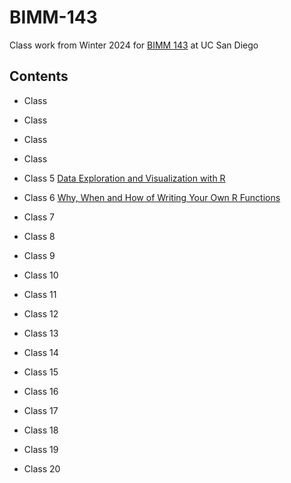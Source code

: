 # BIMM-143
Class work from Winter 2024 for [BIMM 143](https://bioboot.github.io/bimm143_W24/) at UC San Diego

## Contents

- Class 

- Class

- Class 

- Class

- Class 5 [Data Exploration and Visualization with R](https://bioboot.github.io/bimm143_W24/schedule/#5)

- Class 6 [Why, When and How of Writing Your Own R Functions](https://bioboot.github.io/bimm143_W24/schedule/#6)

- Class 7

- Class 8

- Class 9

- Class 10

- Class 11

- Class 12

- Class 13

- Class 14

- Class 15

- Class 16

- Class 17

- Class 18

- Class 19

- Class 20
